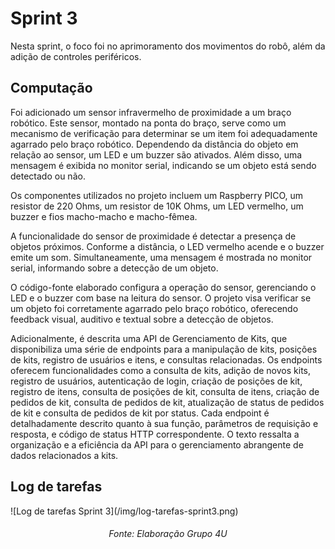 # Sprint 3
Nesta sprint, o foco foi no aprimoramento dos movimentos do robô, além da adição de controles periféricos.

## Computação
Foi adicionado um sensor infravermelho de proximidade a um braço robótico. Este sensor, montado na ponta do braço, serve como um mecanismo de verificação para determinar se um item foi adequadamente agarrado pelo braço robótico. Dependendo da distância do objeto em relação ao sensor, um LED e um buzzer são ativados. Além disso, uma mensagem é exibida no monitor serial, indicando se um objeto está sendo detectado ou não.

Os componentes utilizados no projeto incluem um Raspberry PICO, um resistor de 220 Ohms, um resistor de 10K Ohms, um LED vermelho, um buzzer e fios macho-macho e macho-fêmea.

A funcionalidade do sensor de proximidade é detectar a presença de objetos próximos. Conforme a distância, o LED vermelho acende e o buzzer emite um som. Simultaneamente, uma mensagem é mostrada no monitor serial, informando sobre a detecção de um objeto.

O código-fonte elaborado configura a operação do sensor, gerenciando o LED e o buzzer com base na leitura do sensor. O projeto visa verificar se um objeto foi corretamente agarrado pelo braço robótico, oferecendo feedback visual, auditivo e textual sobre a detecção de objetos.

Adicionalmente, é descrita uma API de Gerenciamento de Kits, que disponibiliza uma série de endpoints para a manipulação de kits, posições de kits, registro de usuários e itens, e consultas relacionadas. Os endpoints oferecem funcionalidades como a consulta de kits, adição de novos kits, registro de usuários, autenticação de login, criação de posições de kit, registro de itens, consulta de posições de kit, consulta de itens, criação de pedidos de kit, consulta de pedidos de kit, atualização de status de pedidos de kit e consulta de pedidos de kit por status. Cada endpoint é detalhadamente descrito quanto à sua função, parâmetros de requisição e resposta, e código de status HTTP correspondente. O texto ressalta a organização e a eficiência da API para o gerenciamento abrangente de dados relacionados a kits.


## Log de tarefas
<div className = "borda_imagens">
    ![Log de tarefas Sprint 3](/img/log-tarefas-sprint3.png)
</div>
<h6 align="center"> Fonte: Elaboração Grupo 4U </h6>